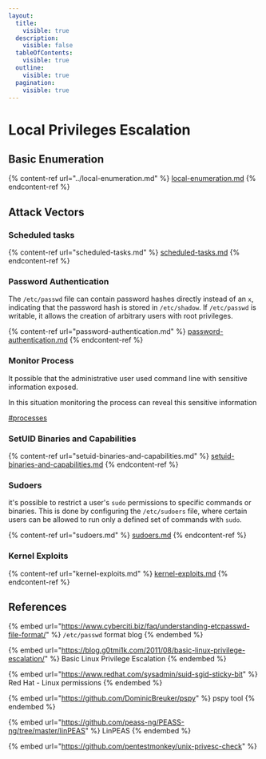 ```yaml
---
layout:
  title:
    visible: true
  description:
    visible: false
  tableOfContents:
    visible: true
  outline:
    visible: true
  pagination:
    visible: true
---
```


# Local Privileges Escalation

## Basic Enumeration

{% content-ref url="../local-enumeration.md" %}
[local-enumeration.md](../local-enumeration.md)
{% endcontent-ref %}

## Attack Vectors

### Scheduled tasks

{% content-ref url="scheduled-tasks.md" %}
[scheduled-tasks.md](scheduled-tasks.md)
{% endcontent-ref %}

### Password Authentication&#x20;

The `/etc/passwd` file can contain password hashes directly instead of an `x`, indicating that the password hash is stored in `/etc/shadow`. If `/etc/passwd` is writable, it allows the creation of arbitrary users with root privileges.

{% content-ref url="password-authentication.md" %}
[password-authentication.md](password-authentication.md)
{% endcontent-ref %}

### Monitor Process

It possible that the administrative user used command line with sensitive information exposed.

In this situation monitoring the process can reveal this sensitive information

[#processes](./#processes "mention")

### SetUID Binaries and Capabilities

{% content-ref url="setuid-binaries-and-capabilities.md" %}
[setuid-binaries-and-capabilities.md](setuid-binaries-and-capabilities.md)
{% endcontent-ref %}

### Sudoers

it's possible to restrict a user's `sudo` permissions to specific commands or binaries. This is done by configuring the `/etc/sudoers` file, where certain users can be allowed to run only a defined set of commands with `sudo`.

{% content-ref url="sudoers.md" %}
[sudoers.md](sudoers.md)
{% endcontent-ref %}

### Kernel Exploits

{% content-ref url="kernel-exploits.md" %}
[kernel-exploits.md](kernel-exploits.md)
{% endcontent-ref %}

## References

{% embed url="https://www.cyberciti.biz/faq/understanding-etcpasswd-file-format/" %}
`/etc/passwd` format blog
{% endembed %}

{% embed url="https://blog.g0tmi1k.com/2011/08/basic-linux-privilege-escalation/" %}
Basic Linux Privilege Escalation
{% endembed %}

{% embed url="https://www.redhat.com/sysadmin/suid-sgid-sticky-bit" %}
Red Hat - Linux permissions
{% endembed %}

{% embed url="https://github.com/DominicBreuker/pspy" %}
pspy tool
{% endembed %}

{% embed url="https://github.com/peass-ng/PEASS-ng/tree/master/linPEAS" %}
LinPEAS
{% endembed %}

{% embed url="https://github.com/pentestmonkey/unix-privesc-check" %}
